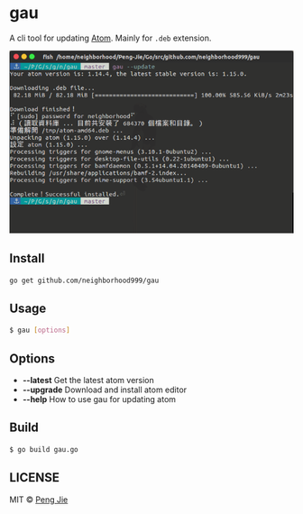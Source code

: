 # gau

A cli tool for updating [Atom](https://atom.io/). Mainly for `.deb` extension.

![](./snapshot/gau.png)

## Install

```sh
go get github.com/neighborhood999/gau
```

## Usage

```sh
$ gau [options]
```

## Options

- **--latest** Get the latest atom version
- **--upgrade** Download and install atom editor
- **--help** How to use gau for updating atom

## Build

```sh
$ go build gau.go
```

## LICENSE

MIT © [Peng Jie](https://github.com/neighborhood999)

